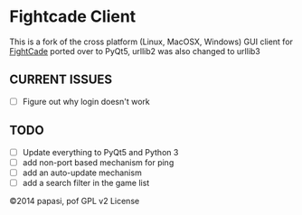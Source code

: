 # Fightcade Client

This is a fork of the cross platform (Linux,  MacOSX, Windows) GUI client for
[FightCade](http://www.fightcade.com) ported over to PyQt5, urllib2 was also changed to urllib3

## CURRENT ISSUES
- [ ] Figure out why login doesn't work

## TODO
- [ ] Update everything to PyQt5 and Python 3
- [ ] add non-port based mechanism for ping
- [ ] add an auto-update mechanism
- [ ] add a search filter in the game list

&copy;2014 papasi, pof GPL v2 License
